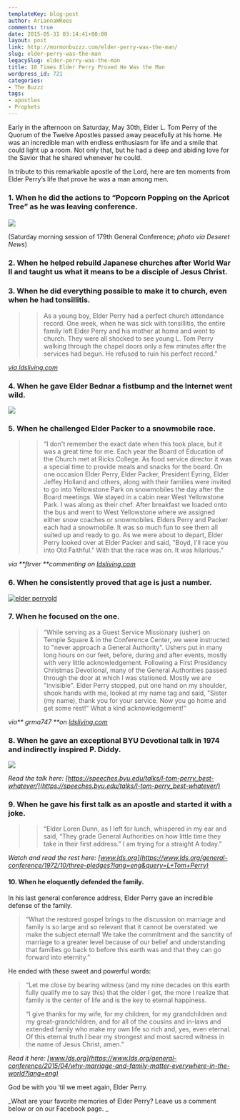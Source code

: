```yaml
---
templateKey: blog-post
author: AriannaWRees
comments: true
date: 2015-05-31 03:14:41+00:00
layout: post
link: http://mormonbuzzz.com/elder-perry-was-the-man/
slug: elder-perry-was-the-man
legacySlug: elder-perry-was-the-man
title: 10 Times Elder Perry Proved He Was the Man
wordpress_id: 721
categories:
- The Buzzz
tags:
- apostles
- Prophets
---
```


Early in the afternoon on Saturday, May 30th, Elder L. Tom Perry of the Quorum of the Twelve Apostles passed away peacefully at his home. He was an incredible man with endless enthusiasm for life and a smile that could light up a room. Not only that, but he had a deep and abiding love for the Savior that he shared whenever he could.

In tribute to this remarkable apostle of the Lord, here are ten moments from Elder Perry’s life that prove he was a man among men.




### 1. When he did the actions to “Popcorn Popping on the Apricot Tree” as he was leaving conference.





#### 


![](http://img.deseretnews.com/images/article/midres/1544677/1544677.jpg)

(Saturday morning session of 179th General Conference; _photo via Deseret News_)


### 2. When he helped rebuild Japanese churches after World War II and taught us what it means to be a disciple of Jesus Christ.









### 3. When he did everything possible to make it to church, even when he had tonsillitis.




<blockquote>

> 
> As a young boy, Elder Perry had a perfect church attendance record. One week, when he was sick with tonsillitis, the entire family left Elder Perry and his mother at home and went to church. They were all shocked to see young L. Tom Perry walking through the chapel doors only a few minutes after the services had begun. He refused to ruin his perfect record.”
> 
> 
</blockquote>


_[via ldsliving.com](http://ldsliving.com/story/75616-7-things-you-never-knew-about-elder-l-tom-perry-giveaway)_


### 4. When he gave Elder Bednar a fistbump and the Internet went wild.




![](http://www.ldsstudyjournal.com/wp-content/uploads/2013/04/Fist-Bump.jpg)


### 5. When he challenged Elder Packer to a snowmobile race.




<blockquote>

> 
> “I don't remember the exact date when this took place, but it was a great time for me. Each year the Board of Education of the Church met at Ricks College. As food service director it was a special time to provide meals and snacks for the board. On one occasion Elder Perry, Elder Packer, President Eyring, Elder Jeffey Holland and others, along with their families were invited to go into Yellowstone Park on snowmobiles the day after the Board meetings. We stayed in a cabin near West Yellowstone Park. I was along as their chef. After breakfast we loaded onto the bus and went to West Yellowstone where we assigned either snow coaches or snowmobiles. Elders Perry and Packer each had a snowmobile. It was so much fun to see them all suited up and ready to go. As we were about to depart, Elder Perry looked over at Elder Packer and said, "Boyd, I'll race you into Old Faithful." With that the race was on. It was hilarious.”
> 
> 
</blockquote>


_via **ftrver **commenting on [ldsliving.com](http://ldsliving.com/story/75616-7-things-you-never-knew-about-elder-l-tom-perry-giveaway)_


### 6. When he consistently proved that age is just a number.




[![elder perryold](/img/elder-perryold.jpg)](/img/elder-perryold.jpg)


### 7. When he focused on the one.




<blockquote>

> 
> “While serving as a Guest Service Missionary (usher) on Temple Square & in the Conference Center, we were instructed to "never approach a General Authority". Ushers put in many long hours on our feet, before, during and after events, mostly with very little acknowledgement. Following a First Presidency Christmas Devotional, many of the General Authorities passed through the door at which I was stationed. Mostly we are "invisible". Elder Perry stopped, put one hand on my shoulder, shook hands with me, looked at my name tag and said, "Sister (my name), thank you for your service. Now you go home and get some rest!" What a kind acknowledgement!”
> 
> 
</blockquote>


_via** grma747 **on [ldsliving.com](http://ldsliving.com/story/75616-7-things-you-never-knew-about-elder-l-tom-perry-giveaway)_


### 8. When he gave an exceptional BYU Devotional talk in 1974 and indirectly inspired P. Diddy.




![](http://i863.photobucket.com/albums/ab192/lifeongoldplates/pdiddy.jpg)

_Read the talk here: [https://speeches.byu.edu/talks/l-tom-perry_best-whatever/](https://speeches.byu.edu/talks/l-tom-perry_best-whatever/)_


### 9. When he gave his first talk as an apostle and started it with a joke.




<blockquote>

> 
> “Elder Loren Dunn, as I left for lunch, whispered in my ear and said, “They grade General Authorities on how little time they take in their first address.” I am trying for a straight A today.”
> 
> 
</blockquote>


_Watch and read the rest here: [www.lds.org](https://www.lds.org/general-conference/1972/10/three-pledges?lang=eng&query=L+Tom+Perry)_


#### 10. When he eloquently defended the family.





In his last general conference address, Elder Perry gave an incredible defense of the family.





<blockquote>“What the restored gospel brings to the discussion on marriage and family is so large and so relevant that it cannot be overstated: we make the subject eternal! We take the commitment and the sanctity of marriage to a greater level because of our belief and understanding that families go back to before this earth was and that they can go forward into eternity.”</blockquote>


He ended with these sweet and powerful words:


<blockquote>“Let me close by bearing witness (and my nine decades on this earth fully qualify me to say this) that the older I get, the more I realize that family is the center of life and is the key to eternal happiness.



“I give thanks for my wife, for my children, for my grandchildren and my great-grandchildren, and for all of the cousins and in-laws and extended family who make my own life so rich and, yes, even eternal. Of this eternal truth I bear my strongest and most sacred witness in the name of Jesus Christ, amen.”</blockquote>


_Read it here: [www.lds.org](https://www.lds.org/general-conference/2015/04/why-marriage-and-family-matter-everywhere-in-the-world?lang=eng)_

God be with you ‘til we meet again, Elder Perry.

_What are your favorite memories of Elder Perry? Leave us a comment below or on our Facebook page. _

